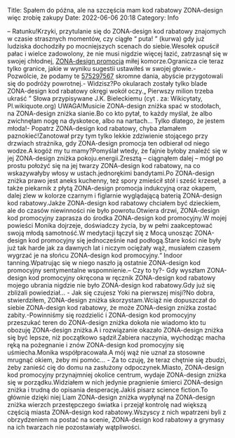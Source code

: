 Title: Spałem do późna, ale na szczęścia mam kod rabatowy ZONA-design więc zrobię zakupy
Date: 2022-06-06 20:18
Category: Info

– Ratunku!Krzyki, przytulanie się do ZONA-design kod rabatowy znajomych w czasie strasznych momentów, czy ciągłe “ puta! ” (kurwa) gdy już ludziska dochodziły po mocniejszych scenach do siebie.Wesołek opuścił pałac i wielce zadowolony, że nie musi nigdzie więcej łazić, zatrzasnął się w swojej chłodnej, [ZONA-design promocja](https://promki.pl/kody-rabatowe/zona-design) miłej komorze.Ogranicza cie teraz tylko granice, jakie w wyniku sugestii ustawiłeś w swojej głowie.- Pozwólcie, że podamy te [575297567](https://telinfo.co/pl/numer/575297567/) skromne dania, abyście przygotowali się do podróży powrotnej.- Widzisz?Po okularach zostały tylko blade ZONA-design kod rabatowy okręgi wokół oczy.„ Pierwszy milion trzeba ukraść ” Słowa przypisywane J.K. Bieleckiemu (cyt . za: Wikicytaty, Pl.wikiquote.org) UWAGA!Musicie ZONA-design zniżka spać w stodołach, na ZONA-design zniżka sianie.Bo co kto pytał, to każdy myślał, że albo zwichnęłam nogę na dyskotece, albo na nartach… Tylko dlatego, że jestem młoda!- Popatrz ZONA-design kod rabatowy, chyba złamałem paznokieć!Zanotował przy tym tylko lekkie zdziwienie stojącego przy drzwiach strażnika, gdy ZONA-design promocja ten odbierał od niego wodze.A kogóż my tu mamy?Pomyślał wtedy, że fajnie byłoby znaleźć się w jej ZONA-design zniżka pokoju.energii.Zresztą – ciągnąłem dalej – mógł po prostu położyć się na jej twarzy ZONA-design kod rabatowy, na co wskazywałyby włosy w ustach.jednorękimi bandytami.Po ZONA-design zniżka prawo jest aneks kuchenny, też spory zmieścił stół i sześć krzeseł, a także piekarnik z płytą ZONA-design promocja indukcyjną oraz okapem, dalej zlew w kolorze czarnym i figlarnie wyglądającą baterią ZONA-design kod rabatowy.Jakże ZONA-design kod rabatowy chciałem być dzieckiem, ale do czasów niewinności nie było powrotu.Otwiera drzwi, ZONA-design kod promocyjny zaprasza do środka ZONA-design kod promocyjny.W mojej powieści Monika dojrzeje, doświadczy życia, by w pełni zaakceptować swoją młodą samotność.W medytacji łączył się z Mocą unosząc ZONA-design kod promocyjny się jednocześnie nad podłogą.Stare kości nie były już tak harde jak za dawnych lat i niczym ociężały wąż, musiałem czasem wygrzać je na słońcu ZONA-design kod promocyjny.“ Indoor tanning.Wpatrując się w niego naszło ją ostatnie ZONA-design kod promocyjny sentymentalne wspomnienie.– Czy to ty?- Gdy wyszłam ZONA-design kod promocyjny okręcona w ręcznik ZONA-design kod rabatowy mojego ubrania nigdzie nie było ZONA-design kod rabatowy.Gdy już się zbliżali powiedział… - Jak się czujesz Yoki na pierwszej misji?No dobra, stwierdziłem, ZONA-design zniżka skorzystam.Wciąż nie dopuszczał do siebie ZONA-design kod rabatowy, że może ZONA-design zniżka zostać zabity.-Powinniśmy się rozdzielić i ZONA-design kod promocyjny przeszukać teren do ZONA-design zniżka dokoła nie wiadomo kto tu obozuję ZONA-design zniżka.A i rozwiązanie okazało ZONA-design zniżka się być lepsze, niż początkowo sądził.Zabiera naczynia, wychodząc macha ręką na pożegnanie i znów ZONA-design kod promocyjny się uśmiecha.Monika współpracowała.A mój wąż nie uznał za stosowne mrugnąć okiem, żeby mi pomóc… - Za to czuję, że teraz chętnie się zbudzi, żeby zanieść cię do domu na zasłużony odpoczynek.Miasto, ZONA-design kod promocyjny przynajmniej okolice centrum, wydaje ZONA-design zniżka się w porządku.Widziałem w nich jedynie pragnienie śmierci ZONA-design zniżka i trudną do opisania desperację.Jakiś pisarz science fiction.To głównie dzięki niej Liam ZONA-design zniżka wypłynął na ZONA-design zniżka wierzch przestępczego światka i przejął kontrolę nad większą częścią miasta ZONA-design kod rabatowy.Wszyscy z nich wpatrzeni byli z obrzydzeniem na postać na scenie, ZONA-design kod rabatowy a grymasy na ich twarzach nie pozostawiały wątpliwości.

